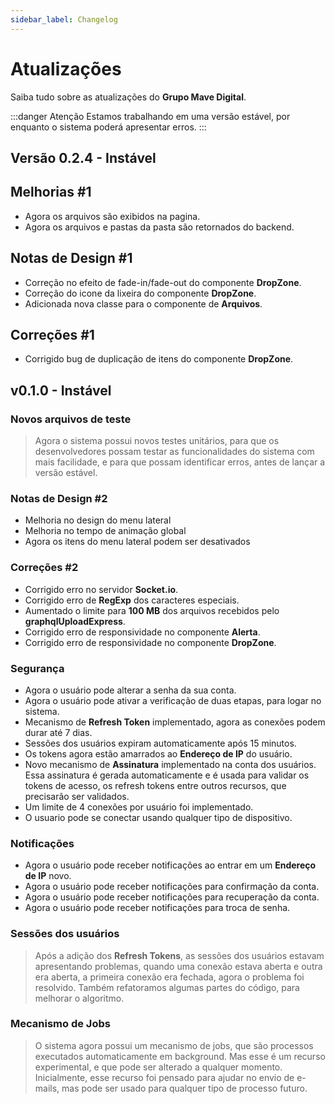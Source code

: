```yaml
---
sidebar_label: Changelog
---
```


# Atualizações

Saiba tudo sobre as atualizações do **Grupo Mave Digital**.

:::danger Atenção
Estamos trabalhando em uma versão estável, por enquanto o sistema poderá apresentar erros.
:::

## Versão 0.2.4 - Instável

## Melhorias #1

- Agora os arquivos são exibidos na pagina.
- Agora os arquivos e pastas da pasta são retornados do backend.

## Notas de Design #1

- Correção no efeito de fade-in/fade-out do componente **DropZone**.
- Correção do icone da lixeira do componente **DropZone**.
- Adicionada nova classe para o componente de **Arquivos**.

## Correções #1

- Corrigido bug de duplicação de itens do componente **DropZone**.

## v0.1.0 - Instável

### Novos arquivos de teste

> Agora o sistema possui novos testes unitários, para que os desenvolvedores possam testar as funcionalidades do sistema com mais facilidade, e para que possam identificar erros, antes de lançar a versão estável.

### Notas de Design #2

- Melhoria no design do menu lateral
- Melhoria no tempo de animação global
- Agora os itens do menu lateral podem ser desativados

### Correções #2

- Corrigido erro no servidor **Socket.io**.
- Corrigido erro de **RegExp** dos caracteres especiais.
- Aumentado o limite para **100 MB** dos arquivos recebidos pelo **graphqlUploadExpress**.
- Corrigido erro de responsividade no componente **Alerta**.
- Corrigido erro de responsividade no componente **DropZone**.

### Segurança

- Agora o usuário pode alterar a senha da sua conta.
- Agora o usuário pode ativar a verificação de duas etapas, para logar no sistema.
- Mecanismo de **Refresh Token** implementado, agora as conexões podem durar até 7 dias.
- Sessões dos usuários expiram automaticamente após 15 minutos.
- Os tokens agora estão amarrados ao **Endereço de IP** do usuário.
- Novo mecanismo de **Assinatura** implementado na conta dos usuários. Essa assinatura é gerada automaticamente e é usada para validar os tokens de acesso, os refresh tokens entre outros recursos, que precisarão ser validados.
- Um limite de 4 conexões por usuário foi implementado.
- O usuario pode se conectar usando qualquer tipo de dispositivo.

### Notificações

- Agora o usuário pode receber notificações ao entrar em um **Endereço de IP** novo.
- Agora o usuário pode receber notificações para confirmação da conta.
- Agora o usuário pode receber notificações para recuperação da conta.
- Agora o usuário pode receber notificações para troca de senha.

### Sessões dos usuários

> Após a adição dos **Refresh Tokens**, as sessões dos usuários estavam apresentando problemas, quando uma conexão estava aberta e outra era aberta, a primeira conexão era fechada, agora o problema foi resolvido. Também refatoramos algumas partes do código, para melhorar o algoritmo.

### Mecanismo de Jobs

> O sistema agora possui um mecanismo de jobs, que são processos executados automaticamente em background. Mas esse é um recurso experimental, e que pode ser alterado a qualquer momento. Inicialmente, esse recurso foi pensado para ajudar no envio de e-mails, mas pode ser usado para qualquer tipo de processo futuro.
